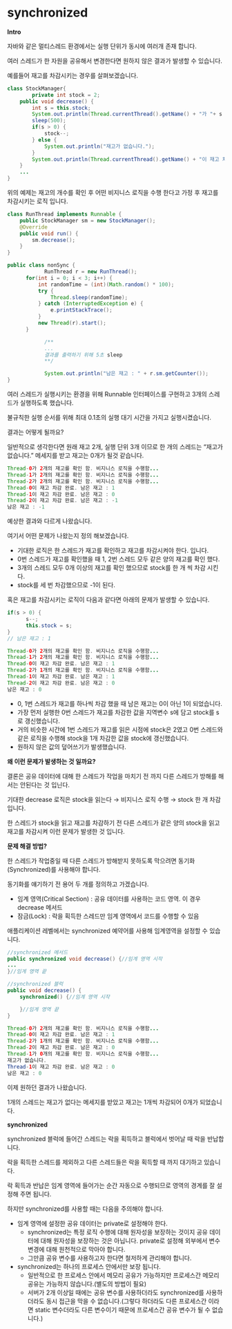 # synchronized

**Intro**

자바와 같은 멀티스레드 환경에서는 실행 단위가 동시에 여러개 존재 합니다.

여러 스레드가 한 자원을 공유해서 변경한다면 원하지 않은 결과가 발생할 수 있습니다.

예를들어 재고를 차감시키는 경우를 살펴보겠습니다.

```java
class StockManager{
		private int stock = 2;
    public void decrease() {
        int s = this.stock;
        System.out.println(Thread.currentThread().getName() + "가 "+ s +"개의 재고를 확인 함. 비지니스 로직을 수행함...");
        sleep(500);
        if(s > 0) {
            stock--;
        } else {
            System.out.println("재고가 없습니다.");
        }
        System.out.println(Thread.currentThread().getName() + "이 재고 차감 완료. 남은 재고 : " + stock);
    }
	...
}
```

위의 예제는 재고의 개수를 확인 후 어떤 비지니스 로직을 수행 한다고 가정 후 재고를 차감시키는 로직 입니다.

```java
class RunThread implements Runnable {
    public StockManager sm = new StockManager();
    @Override
    public void run() {
        sm.decrease();
    }
}

public class nonSync {
			RunThread r = new RunThread();
      for(int i = 0; i < 3; i++) {
          int randomTime = (int)(Math.random() * 100);
          try {
              Thread.sleep(randomTime);
          } catch (InterruptedException e) {
              e.printStackTrace();
          }
          new Thread(r).start();
      }

			/**
			...
			결과를 출력하기 위해 5초 sleep
			**/

			System.out.println("남은 재고 : " + r.sm.getCounter());
}

```

여러 스레드가 실행시키는 환경을 위해 Runnable 인터페이스를 구현하고 3개의 스레드가 실행하도록 했습니다.

불규칙한 실행 순서를 위해 최대 0.1초의 실행 대기 시간을 가지고 실행시켰습니다.

결과는 어떻게 될까요?

일반적으로 생각한다면 원래 재고 2개, 실행 단위 3개 이므로 한 개의 스레드는 “재고가 없습니다.” 메세지를 받고 재고는 0개가 될것 같습니다.

```java
Thread-0가 2개의 재고를 확인 함. 비지니스 로직을 수행함...
Thread-1가 2개의 재고를 확인 함. 비지니스 로직을 수행함...
Thread-2가 2개의 재고를 확인 함. 비지니스 로직을 수행함...
Thread-0이 재고 차감 완료. 남은 재고 : 1
Thread-1이 재고 차감 완료. 남은 재고 : 0
Thread-2이 재고 차감 완료. 남은 재고 : -1
남은 재고 : -1
```

예상한 결과와 다르게 나왔습니다.

여기서 어떤 문제가 나왔는지 정의 해보겠습니다.

- 기대한 로직은 한 스레드가 재고를 확인하고 재고를 차감시켜야 한다. 입니다.
- 0번 스레드가 재고를 확인했을 때 1, 2번 스레드 모두 같은 양의 재고를 확인 했다.
- 3개의 스레드 모두 0개 이상의 재고를 확인 했으므로 stock를 한 개 씩 차감 시킨다.
- stock를 세 번 차감했으므로 -1이 된다.

혹은 재고를 차감시키는 로직이 다음과 같다면 아래의 문제가 발생할 수 있습니다.

```java
if(s > 0) {
	  s--;
	  this.stock = s;
}
// 남은 재고 : 1
```

```java
Thread-0가 2개의 재고를 확인 함. 비지니스 로직을 수행함...
Thread-1가 2개의 재고를 확인 함. 비지니스 로직을 수행함...
Thread-0이 재고 차감 완료. 남은 재고 : 1
Thread-2가 1개의 재고를 확인 함. 비지니스 로직을 수행함...
Thread-1이 재고 차감 완료. 남은 재고 : 1
Thread-2이 재고 차감 완료. 남은 재고 : 0
남은 재고 : 0
```

- 0, 1번 스레드가 재고를 하나씩 차감 했을 때 남은 재고는 0이 아닌 1이 되었습니다.
- 가장 먼저 실행한 0번 스레드가 재고를 차감한 값을 지역변수 s에 담고 stock를 s로 갱신했습니다.
- 거의 비슷한 시간에 1번 스레드가 재고를 읽은 시점에 stock은 2였고 0번 스레드와 같은 로직을 수행해 stock을 1개 차감한 값을 stock에 갱신했습니다.
- 원하지 않은 값의 덮어쓰기가 발생했습니다.

**왜 이런 문제가 발생하는 것 일까요?**

결론은 공유 데이터에 대해 한 스레드가 작업을 마치기 전 까지 다른 스레드가 방해를 해서는 안된다는 것 입닌다.

기대한 decrease 로직은 stock을 읽는다 → 비지니스 로직 수행 → stock 한 개 차감 입니다.

한 스레드가 stock을 읽고 재고를 차감하기 전 다른 스레드가 같은 양의 stock을 읽고 재고를 차감시켜 이런 문제가 발생한 것 입니다.

**문제 해결 방법?**

한 스레드가 작업중일 때 다른 스레드가 방해받지 못하도록 막으려면 동기화(Synchronized)를 사용해야 합니다.

동기화를 얘기하기 전 용어 두 개를 정의하고 가겠습니다.

- 임계 영역(Critical Section) : 공유 데이터를 사용하는 코드 영역. 이 경우 decrease 메서드
- 잠금(Lock) : 락을 획득한 스레드만 임계 영역에서 코드를 수행할 수 있음

애플리케이션 레벨에서는 synchronized 예약어를 사용해 임계영역을 설정할 수 있습니다.

```java
//synchronized 메서드
public synchronized void decrease() {//임계 영역 시작
...
}//임계 영역 끝

//synchronized 블럭
public void decrease() {
	synchronized() {//임계 영역 시작

	}//임계 영역 끝
}
```

```java
Thread-0가 2개의 재고를 확인 함. 비지니스 로직을 수행함...
Thread-0이 재고 차감 완료. 남은 재고 : 1
Thread-2가 1개의 재고를 확인 함. 비지니스 로직을 수행함...
Thread-2이 재고 차감 완료. 남은 재고 : 0
Thread-1가 0개의 재고를 확인 함. 비지니스 로직을 수행함...
재고가 없습니다.
Thread-1이 재고 차감 완료. 남은 재고 : 0
남은 재고 : 0
```

이제 원하던 결과가 나왔습니다.

1개의 스레드는 재고가 없다는 메세지를 받았고 재고는 1개씩 차감되어 0개가 되었습니다.

**synchronized**

synchronized 블럭에 들어간 스레드는 락을 획득하고 블럭에서 벗어날 때 락을 반납합니다.

락을 획득한 스레드를 제외하고 다른 스레드들은 락을 획득할 때 까지 대기하고 있습니다.

락 획득과 반납은 임계 영역에 들어가는 순간 자동으로 수행되므로 영역의 경계를 잘 설정해 주면 됩니다.

하지만 synchronized를 사용할 때는 다음을 주의해야 합니다.

- 임계 영역에 설정한 공유 데이터는 private로 설정해야 한다.
  - synchronized는 특정 로직 수행에 대해 원자성을 보장하는 것이지 공유 데이터에 대해 원자성을 보장하는 것은 아닙니다. private로 설정해 외부에서 변수 변경에 대해 원천적으로 막아야 합니다.
  - 그만큼 공유 변수를 사용하고자 한다면 철저하게 관리해야 합니다.
- synchronized는 하나의 프로세스 안에서만 보장 됩니다.
  - 일반적으로 한 프로세스 안에서 메모리 공유가 가능하지만 프로세스간 메모리 공유는 가능하지 않습니다.(별도의 방법이 필요)
  - 서버가 2개 이상일 때에는 공유 변수를 사용하더라도 synchronized를 사용하더라도 동시 접근을 막을 수 없습니다.(그렇다 하더라도 다른 프로세스간 이라면 static 변수더라도 다른 변수이기 때문에 프로세스간 공유 변수가 될 수 없습니다.)
